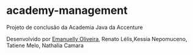 # academy-management
Projeto de conclusão da Academia Java da Accenture

Desenvolvido por [Emanuelly Oliveira](github.com/Emanuellysac), Renato Lélis,Kessia Nepomuceno, Tatiene Melo, Nathalia Camara
